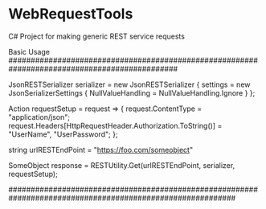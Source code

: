 WebRequestTools
===============

C# Project for making generic REST service requests


Basic Usage ##############################################################################################

JsonRESTSerializer serializer = new JsonRESTSerializer
        {
            settings = new JsonSerializerSettings { NullValueHandling = NullValueHandling.Ignore }
        };


Action<HttpWebRequest> requestSetup = request =>
            {
                request.ContentType = "application/json";
                request.Headers[HttpRequestHeader.Authorization.ToString()] = "UserName", "UserPassword";
            };

string urlRESTEndPoint = "https://foo.com/someobject"

SomeObject response = RESTUtility.Get<SomeObject>(urlRESTEndPoint, serializer, requestSetup);

###########################################################################################################
